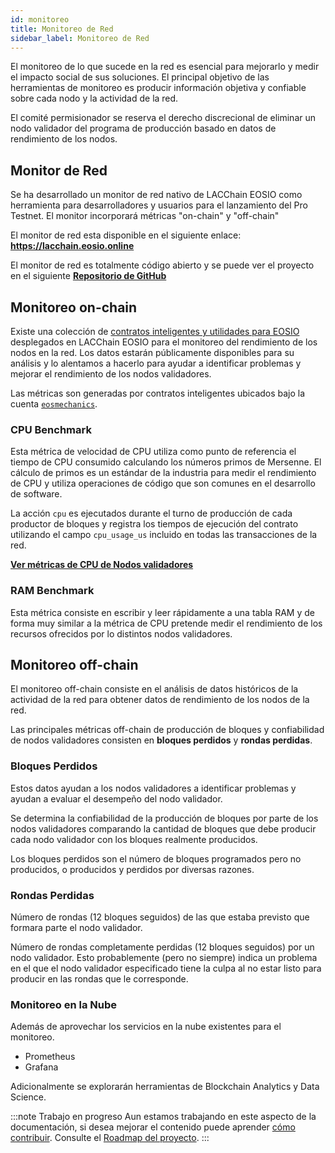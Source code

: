 ```yaml
---
id: monitoreo
title: Monitoreo de Red
sidebar_label: Monitoreo de Red
---
```


El monitoreo de lo que sucede en la red es esencial para mejorarlo y medir el impacto social de sus soluciones. El principal objetivo de las herramientas de monitoreo es producir información objetiva y confiable sobre cada nodo y la actividad de la red.

El comité permisionador se reserva el derecho discrecional de eliminar un nodo validador del programa de producción basado en datos de rendimiento de los nodos.

## Monitor de Red

Se ha desarrollado un monitor de red nativo de LACChain EOSIO como herramienta para desarrolladores y usuarios para el lanzamiento del Pro Testnet. El monitor incorporará métricas "on-chain" y "off-chain" 

El monitor de red esta disponible en el siguiente enlace: **https://lacchain.eosio.online**

El monitor de red es totalmente código abierto y se puede ver el proyecto en el siguiente [**Repositorio de GitHub**](https://github.com/eoscostarica/eosio-dashboard)

## Monitoreo on-chain

Existe una colección de [contratos inteligentes y utilidades para EOSIO](https://eosmechanics.com/) desplegados en LACChain EOSIO para el monitoreo del rendimiento de los nodos en la red. Los datos estarán públicamente disponibles para su análisis y lo alentamos a hacerlo para ayudar a identificar problemas y mejorar el rendimiento de los nodos validadores.

Las métricas son generadas por contratos inteligentes ubicados bajo la cuenta [`eosmechanics`](https://eosio-explorer.lacchain.net/account/eosmechanics).

### CPU Benchmark

Esta métrica de velocidad de CPU utiliza como punto de referencia el tiempo de CPU consumido calculando los números primos de Mersenne. El cálculo de primos es un estándar de la industria para medir el rendimiento de CPU y utiliza operaciones de código que son comunes en el desarrollo de software.

La acción `cpu` es ejecutados durante el turno de producción de cada productor de bloques y registra los tiempos de ejecución del contrato utilizando el campo `cpu_usage_us` incluido en todas las transacciones de la red.


[**Ver métricas de CPU de Nodos validadores**](https://lacchain.eosio.online/node-performance) 

### RAM Benchmark

Esta métrica consiste en escribir y leer rápidamente a una tabla RAM y de forma muy similar a la métrica de CPU pretende medir el rendimiento de los recursos ofrecidos por lo distintos nodos validadores. 

## Monitoreo off-chain

El monitoreo off-chain consiste en el análisis de datos históricos de la actividad de la red para obtener datos de rendimiento de los nodos de la red. 

Las principales métricas off-chain de producción de bloques y confiabilidad de nodos validadores consisten en **bloques perdidos** y **rondas perdidas**.

### Bloques Perdidos 

Estos datos ayudan a los nodos validadores a identificar problemas y ayudan a evaluar el desempeño del nodo validador.

Se determina la confiabilidad de la producción de bloques por parte de los nodos validadores comparando la cantidad de bloques que debe producir cada nodo validador con los bloques realmente producidos.

Los bloques perdidos son el número de bloques programados pero no producidos, o producidos y perdidos por diversas razones. 

### Rondas Perdidas

Número de rondas (12 bloques seguidos) de las que estaba previsto que formara parte el nodo validador.

Número de rondas completamente perdidas (12 bloques seguidos) por un nodo validador. Esto probablemente (pero no siempre) indica un problema en el que el nodo validador especificado tiene la culpa al no estar listo para producir en las rondas que le corresponde.

### Monitoreo en la Nube

Además de aprovechar los servicios en la nube existentes para el monitoreo.

 - Prometheus
 - Grafana 

Adicionalmente se explorarán herramientas de Blockchain Analytics y Data Science.

:::note Trabajo en progreso
Aun estamos trabajando en este aspecto de la documentación, si desea mejorar el contenido puede aprender [cómo contribuir](guias/contribuir). Consulte el [Roadmap del proyecto](./roadmap).
:::